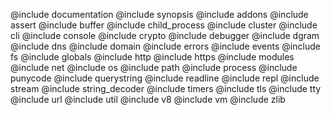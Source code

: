 @include documentation
@include synopsis
@include addons
@include assert
@include buffer
@include child_process
@include cluster
@include cli
@include console
@include crypto
@include debugger
@include dgram
@include dns
@include domain
@include errors
@include events
@include fs
@include globals
@include http
@include https
@include modules
@include net
@include os
@include path
@include process
@include punycode
@include querystring
@include readline
@include repl
@include stream
@include string_decoder
@include timers
@include tls
@include tty
@include url
@include util
@include v8
@include vm
@include zlib
